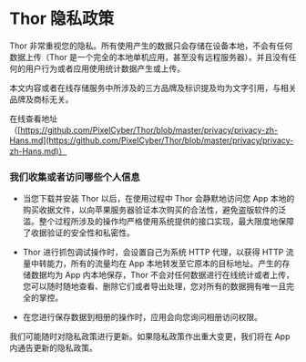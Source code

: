 # Thor 隐私政策

Thor 非常重视您的隐私。所有使用产生的数据只会存储在设备本地，不会有任何数据上传（Thor 是一个完全的本地单机应用，甚至没有远程服务器）。并且没有任何的用户行为或者应用使用统计数据产生或上传。


本文内容或者在线存储服务中所涉及的三方品牌及标识提及均为文字引用，与相关品牌及商标无关。

在线查看地址（[https://github.com/PixelCyber/Thor/blob/master/privacy/privacy-zh-Hans.md](https://github.com/PixelCyber/Thor/blob/master/privacy/privacy-zh-Hans.md)）


### 我们收集或者访问哪些个人信息

- 当您下载并安装 Thor 以后，在使用过程中 Thor 会静默地访问您 App 本地的购买收据文件，以向苹果服务器验证本次购买的合法性，避免盗版软件的泛滥。整个过程所涉及的操作均严格使用系统提供的接口实现，最大限度地保障了收据验证的安全性和私密性。

- Thor 进行抓包调试操作时，会设置自己为系统 HTTP 代理，以获得 HTTP 流量中转能力，所有的流量均在 App 本地转发至它原本的目标地址。产生的存储数据均为 App 内本地保存，Thor 不会对任何数据进行在线统计或者上传，您可以随时随地查看、删除它们或者导出处理，您对所有的数据拥有唯一且完全的掌控。

- 在您进行保存数据到相册的操作时，应用会向您询问相册访问权限。


我们可能随时对隐私政策进行更新。如果隐私政策作出重大变更，我们将在 App 内通告更新的隐私政策。